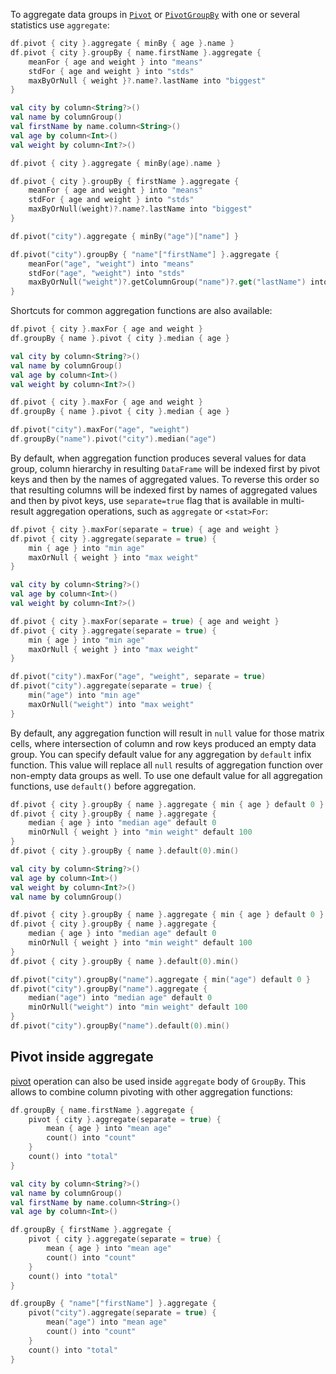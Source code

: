 [//]: # (title: Aggregate Pivot)

<!---IMPORT org.jetbrains.kotlinx.dataframe.samples.api.Analyze-->

To aggregate data groups in [`Pivot`](pivot.md) or [`PivotGroupBy`](pivot.md#pivot-groupby) with one or several statistics use `aggregate`:

<!---FUN pivotAggregate-->
<tabs>
<tab title="Properties">

```kotlin
df.pivot { city }.aggregate { minBy { age }.name }
df.pivot { city }.groupBy { name.firstName }.aggregate {
    meanFor { age and weight } into "means"
    stdFor { age and weight } into "stds"
    maxByOrNull { weight }?.name?.lastName into "biggest"
}
```

</tab>
<tab title="Accessors">

```kotlin
val city by column<String?>()
val name by columnGroup()
val firstName by name.column<String>()
val age by column<Int>()
val weight by column<Int?>()

df.pivot { city }.aggregate { minBy(age).name }

df.pivot { city }.groupBy { firstName }.aggregate {
    meanFor { age and weight } into "means"
    stdFor { age and weight } into "stds"
    maxByOrNull(weight)?.name?.lastName into "biggest"
}
```

</tab>
<tab title="Strings">

```kotlin
df.pivot("city").aggregate { minBy("age")["name"] }

df.pivot("city").groupBy { "name"["firstName"] }.aggregate {
    meanFor("age", "weight") into "means"
    stdFor("age", "weight") into "stds"
    maxByOrNull("weight")?.getColumnGroup("name")?.get("lastName") into "biggest"
}
```

</tab></tabs>
<!---END-->

Shortcuts for common aggregation functions are also available:

<!---FUN pivotCommonAggregations-->
<tabs>
<tab title="Properties">

```kotlin
df.pivot { city }.maxFor { age and weight }
df.groupBy { name }.pivot { city }.median { age }
```

</tab>
<tab title="Accessors">

```kotlin
val city by column<String?>()
val name by columnGroup()
val age by column<Int>()
val weight by column<Int?>()

df.pivot { city }.maxFor { age and weight }
df.groupBy { name }.pivot { city }.median { age }
```

</tab>
<tab title="Strings">

```kotlin
df.pivot("city").maxFor("age", "weight")
df.groupBy("name").pivot("city").median("age")
```

</tab></tabs>
<!---END-->

By default, when aggregation function produces several values for data group, column hierarchy in resulting `DataFrame` will be indexed first by pivot keys and then by the names of aggregated values.
To reverse this order so that resulting columns will be indexed first by names of aggregated values and then by pivot keys, use `separate=true` flag that is available in multi-result aggregation operations, such as `aggregate` or `<stat>For`:

<!---FUN pivotSeparate-->
<tabs>
<tab title="Properties">

```kotlin
df.pivot { city }.maxFor(separate = true) { age and weight }
df.pivot { city }.aggregate(separate = true) {
    min { age } into "min age"
    maxOrNull { weight } into "max weight"
}
```

</tab>
<tab title="Accessors">

```kotlin
val city by column<String?>()
val age by column<Int>()
val weight by column<Int?>()

df.pivot { city }.maxFor(separate = true) { age and weight }
df.pivot { city }.aggregate(separate = true) {
    min { age } into "min age"
    maxOrNull { weight } into "max weight"
}
```

</tab>
<tab title="Strings">

```kotlin
df.pivot("city").maxFor("age", "weight", separate = true)
df.pivot("city").aggregate(separate = true) {
    min("age") into "min age"
    maxOrNull("weight") into "max weight"
}
```

</tab></tabs>
<!---END-->

By default, any aggregation function will result in `null` value for those matrix cells, where intersection of column and row keys produced an empty data group.
You can specify default value for any aggregation by `default` infix function. This value will replace all `null` results of aggregation function over non-empty data groups as well.
To use one default value for all aggregation functions, use `default()` before aggregation.

<!---FUN pivotDefault-->
<tabs>
<tab title="Properties">

```kotlin
df.pivot { city }.groupBy { name }.aggregate { min { age } default 0 }
df.pivot { city }.groupBy { name }.aggregate {
    median { age } into "median age" default 0
    minOrNull { weight } into "min weight" default 100
}
df.pivot { city }.groupBy { name }.default(0).min()
```

</tab>
<tab title="Accessors">

```kotlin
val city by column<String?>()
val age by column<Int>()
val weight by column<Int?>()
val name by columnGroup()

df.pivot { city }.groupBy { name }.aggregate { min { age } default 0 }
df.pivot { city }.groupBy { name }.aggregate {
    median { age } into "median age" default 0
    minOrNull { weight } into "min weight" default 100
}
df.pivot { city }.groupBy { name }.default(0).min()
```

</tab>
<tab title="Strings">

```kotlin
df.pivot("city").groupBy("name").aggregate { min("age") default 0 }
df.pivot("city").groupBy("name").aggregate {
    median("age") into "median age" default 0
    minOrNull("weight") into "min weight" default 100
}
df.pivot("city").groupBy("name").default(0).min()
```

</tab></tabs>
<!---END-->

## Pivot inside aggregate

[pivot](pivot.md) operation can also be used inside `aggregate` body of `GroupBy`. This allows to combine column pivoting with other aggregation functions:

<!---FUN pivotInAggregate-->
<tabs>
<tab title="Properties">

```kotlin
df.groupBy { name.firstName }.aggregate {
    pivot { city }.aggregate(separate = true) {
        mean { age } into "mean age"
        count() into "count"
    }
    count() into "total"
}
```

</tab>
<tab title="Accessors">

```kotlin
val city by column<String?>()
val name by columnGroup()
val firstName by name.column<String>()
val age by column<Int>()

df.groupBy { firstName }.aggregate {
    pivot { city }.aggregate(separate = true) {
        mean { age } into "mean age"
        count() into "count"
    }
    count() into "total"
}
```

</tab>
<tab title="Strings">

```kotlin
df.groupBy { "name"["firstName"] }.aggregate {
    pivot("city").aggregate(separate = true) {
        mean("age") into "mean age"
        count() into "count"
    }
    count() into "total"
}
```

</tab></tabs>
<!---END-->
